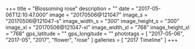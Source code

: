 +++
title = "Blossoming rose"
description = ""
date = "2017-05-06T12:10:47.000"
image = "20170506@121047"
image_s = "20170506@121047-s"
image_width_s = "300"
image_height_s = "300"
image_xl = "20170506@121047-xl"
image_width_xl = "768"
image_height_xl = "768"
gps_latitude = ""
gps_longitude = ""
phototags = [ "2017-05-06", "2017-05", "2017", "flower", "rose" ]
galleries = [ "2017 Timeline" ]
+++

